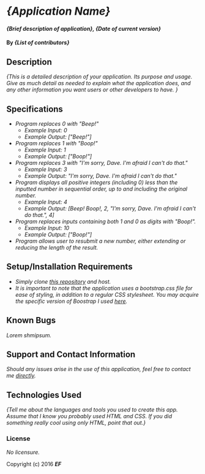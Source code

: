 # _{Application Name}_

#### _{Brief description of application}, {Date of current version}_

#### By _**{List of contributors}**_

## Description

_{This is a detailed description of your application. Its purpose and usage.  Give as much detail as needed to explain what the application does, and any other information you want users or other developers to have. }_
## Specifications
* _Program replaces 0 with "Beep!"_
  * _Example Input: 0_
  * _Example Output: ["Beep!"]_
* _Program replaces 1 with "Boop!"_
  * _Example Input: 1_
  * _Example Output: ["Boop!"]_
* _Program replaces 3 with "I'm sorry, Dave. I'm afraid I can't do that."_
  * _Example Input: 3_
  * _Example Output: "I'm sorry, Dave. I'm afraid I can't do that."_
* _Program displays all positive integers (including 0) less than the inputted number in sequential order, up to and including the original number._
  * _Example Input: 4_
  * _Example Output: [Beep! Boop!, 2, "I'm sorry, Dave. I'm afraid I can't do that.", 4]_
* _Program replaces inputs containing both 1 and 0 as digits with "Boop!"._
    * _Example Input: 10_
    * _Example Output: ["Boop!"]_
* _Program allows user to resubmit a new number, either extending or reducing the length of the result._


## Setup/Installation Requirements
* _Simply clone [this repository](#) and host._
* _It is important to note that the application uses a bootstrap.css file for ease of styling, in addition to a regular CSS stylesheet. You may acquire the specific version of Boostrap I used [here](https://getbootstrap.com/docs/4.1/getting-started/download/)._

## Known Bugs
_Lorem shmipsum._

## Support and Contact Information
_Should any issues arise in the use of this application, feel free to contact me [directly](mailto:evanfilkins@gmail.com)._


## Technologies Used

_{Tell me about the languages and tools you used to create this app. Assume that I know you probably used HTML and CSS. If you did something really cool using only HTML, point that out.}_

### License

*No licensure.*

Copyright (c) 2016 **_EF_**
